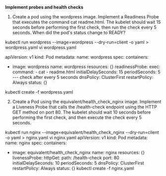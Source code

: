 **Implement probes and health checks**

1. Create a pod using the wordpress image. Implement a Readiness Probe that executes the command cat readme.html. The kubelet should wait 15 seconds before performing the first check, then run the check every 5 seconds. When did the pod's status change to READY?

kubectl run wordpress --image=wordpress --dry-run=client -o yaml > wordpress.yaml
vi wordpress.yaml

apiVersion: v1
kind: Pod
metadata:
  name: wordpress
spec:
  containers:
  - image: wordpress
    name: wordpress
    resources: {}
    readinessProbe:
       exec:
        command:
        - cat
        - readme.html
       initialDelaySeconds: 15 
       periodSeconds: 5 --- check after every 5 seconds
  dnsPolicy: ClusterFirst
  restartPolicy: Always
status: {}

kubectl create -f wordpress.yaml 

2. Create a Pod using the equivalent/health_check_nginx image. Implement a Liveness Probe that calls the /health-check endpoint using the HTTP GET method on port 80. The kubelet should wait 10 seconds before performing the first check, and then execute the check every 5 seconds.

kubectl run nginx --image=equivalent/health_check_nginx --dry-run=client -o yaml > nginx.yaml
vi nginx.yaml
apiVersion: v1
kind: Pod
metadata:
  name: nginx
spec:
  containers:
  - image: equivalent/health_check_nginx
    name: nginx
    resources: {}
    livenessProbe:
      httpGet:
        path: /health-check
        port: 80
      initialDelaySeconds: 10
      periodSeconds: 5
  dnsPolicy: ClusterFirst
  restartPolicy: Always
status: {}
kubectl create -f nginx.yaml

